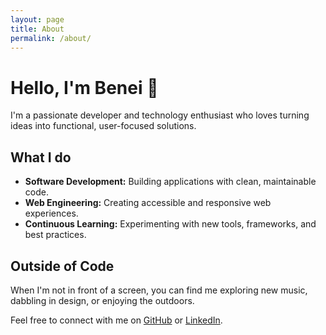 ```yaml
---
layout: page
title: About
permalink: /about/
---
```


# Hello, I'm Benei 👋

I'm a passionate developer and technology enthusiast who loves turning ideas into functional, user-focused solutions.

## What I do

- **Software Development:** Building applications with clean, maintainable code.
- **Web Engineering:** Creating accessible and responsive web experiences.
- **Continuous Learning:** Experimenting with new tools, frameworks, and best practices.

## Outside of Code

When I'm not in front of a screen, you can find me exploring new music, dabbling in design, or enjoying the outdoors.

Feel free to connect with me on [GitHub](https://github.com/Benei) or [LinkedIn](https://linkedin.com/in/Benei). 